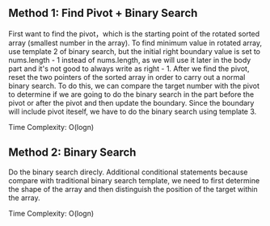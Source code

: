 ## Method 1: Find Pivot + Binary Search

First want to find the pivot，which is the starting point of the rotated sorted array (smallest number in the array). To find minimum value in rotated array, use template 2 of binary search, but the initial right boundary value is set to nums.length - 1 instead of nums.length, as we will use it later in the body part and it's not good to always write as right - 1. After we find the pivot, reset the two pointers of the sorted array in order to carry out a normal binary search. To do this, we can compare the target number with the pivot to determine if we are going to do the binary search in the part before the pivot or after the pivot and then update the boundary. Since the boundary will include pivot iteself, we have to do the binary search using template 3. </br>

Time Complexity: O(logn)

## Method 2: Binary Search

Do the binary search direcly. Additional conditional statements because compare with traditional binary search template, we need to first determine the shape of the array and then 
distinguish the position of the target within the array.

Time Complexity: O(logn)
